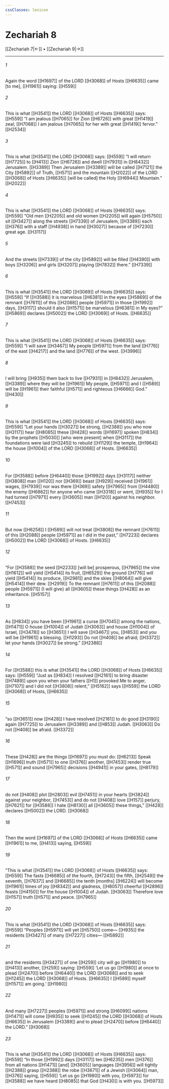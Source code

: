 ```yaml
---
cssClasses: lexicon
---
```


# Zechariah 8

[[Zechariah 7|←]] • [[Zechariah 9|→]]

---

###### 1
Again the word [[H1697]] of the LORD [[H3068]] of Hosts [[H6635]] came [to me], [[H1961]] saying: [[H559]]

###### 2
This is what [[H3541]] the LORD [[H3068]] of Hosts [[H6635]] says: [[H559]] “I am jealous [[H7065]] for Zion [[H6726]] with great [[H1419]] zeal; [[H7068]] I am jealous [[H7065]] for her  with great [[H1419]] fervor.” [[H2534]]

###### 3
This is what [[H3541]] the LORD [[H3068]] says: [[H559]] “I will return [[H7725]] to [[H413]] Zion [[H6726]] and dwell [[H7931]] in [[H8432]] Jerusalem. [[H3389]] Then Jerusalem [[H3389]] will be called [[H7121]] the City [[H5892]] of Truth, [[H571]] and the mountain [[H2022]] of the LORD [[H3068]] of Hosts [[H6635]] [will be called] the Holy [[H6944]] Mountain.” [[H2022]]

###### 4
This is what [[H3541]] the LORD [[H3068]] of Hosts [[H6635]] says: [[H559]] “Old men [[H2205]] and old women [[H2205]] will again [[H5750]] sit [[H3427]] along the streets [[H7339]] of Jerusalem, [[H3389]] each [[H376]] with a staff [[H4938]] in hand [[H3027]] because of [[H7230]] great age. [[H3117]]

###### 5
And the streets [[H7339]] of the city [[H5892]] will be filled [[H4390]] with boys [[H3206]] and girls [[H3207]] playing [[H7832]] there.” [[H7339]]

###### 6
This is what [[H3541]] the LORD [[H3069]] of Hosts [[H6635]] says: [[H559]] “If [[H3588]] it is marvelous [[H6381]] in the eyes [[H5869]] of the remnant [[H7611]] of this [[H2088]] people [[H5971]] in those [[H1992]] days, [[H3117]] should it also [[H1571]] be marvelous [[H6381]] in My eyes?” [[H5869]] declares [[H5002]] the LORD [[H3069]] of Hosts. [[H6635]]

###### 7
This is what [[H3541]] the LORD [[H3068]] of Hosts [[H6635]] says: [[H559]] “I will save [[H3467]] My people [[H5971]] from the land [[H776]] of the east [[H4217]] and the land [[H776]] of the west. [[H3996]]

###### 8
I will bring [[H935]] them back to live [[H7931]] in [[H8432]] Jerusalem, [[H3389]] where they will be [[H1961]] My  people, [[H5971]] and I [[H589]] will be [[H1961]] their  faithful [[H571]] and righteous [[H6666]] God.” [[H430]]

###### 9
This is what [[H3541]] the LORD [[H3068]] of Hosts [[H6635]] says: [[H559]] “Let your hands [[H3027]] be strong, [[H2388]] you who now [[H3117]] hear [[H8085]] these [[H428]] words [[H1697]] spoken [[H834]] by the prophets [[H5030]] [who were present] when [[H3117]] the foundations were laid [[H3245]] to rebuild [[H1129]] the temple, [[H1964]] the house [[H1004]] of the LORD [[H3068]] of Hosts. [[H6635]]

###### 10
For [[H3588]] before [[H6440]] those [[H1992]] days [[H3117]] neither [[H3808]] man [[H120]] nor [[H369]] beast [[H929]] received [[H1961]] wages, [[H7939]] nor was there [[H369]] safety [[H7965]] from [[H4480]] the enemy [[H6862]] for anyone who came [[H3318]] or went, [[H935]] for I had turned [[H7971]] every [[H3605]] man [[H120]] against his neighbor. [[H7453]]

###### 11
But now [[H6258]] I [[H589]] will not treat [[H3808]] the remnant [[H7611]] of this [[H2088]] people [[H5971]] as I did in the past,” [[H7223]] declares [[H5002]] the LORD [[H3068]] of Hosts. [[H6635]]

###### 12
“For [[H3588]] the seed [[H2233]] [will be] prosperous, [[H7965]] the vine [[H1612]] will yield [[H5414]] its fruit, [[H6529]] the ground [[H776]] will yield [[H5414]] its produce, [[H2981]] and the skies [[H8064]] will give [[H5414]] their dew. [[H2919]] To the remnant [[H7611]] of this [[H2088]] people [[H5971]] {I will give} all [[H3605]] these things [[H428]] as an inheritance. [[H5157]]

###### 13
As [[H834]] you have been [[H1961]] a curse [[H7045]] among the nations, [[H1471]] O house [[H1004]] of Judah [[H3063]] and house [[H1004]] of Israel, [[H3478]] so [[H3651]] I will save [[H3467]] you, [[H853]] and you will be [[H1961]] a blessing. [[H1293]] Do not [[H408]] be afraid; [[H3372]] let your hands [[H3027]] be strong.” [[H2388]]

###### 14
For [[H3588]] this is what [[H3541]] the LORD [[H3068]] of Hosts [[H6635]] says: [[H559]] “Just as [[H834]] I resolved [[H2161]] to bring disaster [[H7489]] upon you  when your fathers [[H1]] provoked Me to anger, [[H7107]] and I did not [[H3808]] relent,” [[H5162]] says [[H559]] the LORD [[H3068]] of Hosts, [[H6635]]

###### 15
“so [[H3651]] now [[H428]] I have resolved [[H2161]] to do good [[H3190]] again [[H7725]] to Jerusalem [[H3389]] and [[H853]] Judah. [[H3063]] Do not [[H408]] be afraid. [[H3372]]

###### 16
These [[H428]] are the things [[H1697]] you must do: [[H6213]] Speak [[H1696]] truth [[H571]] to one [[H376]] another, [[H7453]] render true [[H571]] and sound [[H7965]] decisions [[H4941]] in your gates, [[H8179]]

###### 17
do not [[H408]] plot [[H2803]] evil [[H7451]] in your hearts [[H3824]] against your neighbor, [[H7453]] and do not [[H408]] love [[H157]] perjury, [[H7621]] for [[H3588]] I hate [[H8130]] all [[H3605]] these things,” [[H428]] declares [[H5002]] the LORD. [[H3068]]

###### 18
Then the word [[H1697]] of the LORD [[H3068]] of Hosts [[H6635]] came [[H1961]] to me, [[H413]] saying, [[H559]]

###### 19
“This is what [[H3541]] the LORD [[H3068]] of Hosts [[H6635]] says: [[H559]] The fasts [[H6685]] of the fourth, [[H7243]] the fifth, [[H2549]] the seventh, [[H7637]] and [[H6685]] the tenth [months] [[H6224]] will become [[H1961]] times of joy [[H8342]] and gladness, [[H8057]] cheerful [[H2896]] feasts [[H4150]] for the house [[H1004]] of Judah. [[H3063]] Therefore love [[H157]] truth [[H571]] and peace. [[H7965]]

###### 20
This is what [[H3541]] the LORD [[H3068]] of Hosts [[H6635]] says: [[H559]] “Peoples [[H5971]] will yet [[H5750]] come— [[H935]] the residents [[H3427]] of many [[H7227]] cities— [[H5892]]

###### 21
and the residents [[H3427]] of one [[H259]] city will go [[H1980]] to [[H413]] another, [[H259]] saying: [[H559]] ‘Let us go [[H1980]] at once to plead [[H2470]] before [[H6440]] the LORD [[H3068]] and to seek [[H1245]] the LORD [[H3068]] of Hosts. [[H6635]] I [[H589]] myself [[H1571]] am going.’ [[H1980]]

###### 22
And many [[H7227]] peoples [[H5971]] and strong [[H6099]] nations [[H1471]] will come [[H935]] to seek [[H1245]] the LORD [[H3068]] of Hosts [[H6635]] in Jerusalem [[H3389]] and to plead [[H2470]] before [[H6440]] the LORD.” [[H3068]]

###### 23
This is what [[H3541]] the LORD [[H3068]] of Hosts [[H6635]] says: [[H559]] “In those [[H1992]] days [[H3117]] ten [[H6235]] men [[H376]] from all nations [[H1471]] [and] [[H3605]] languages [[H3956]] will tightly [[H2388]] grasp [[H2388]] the robe [[H3671]] of a Jewish [[H3064]] man, [[H376]] saying, [[H559]] ‘Let us go [[H1980]] with you, [[H5973]] for [[H3588]] we have heard [[H8085]] that God [[H430]] is with you. [[H5973]]

